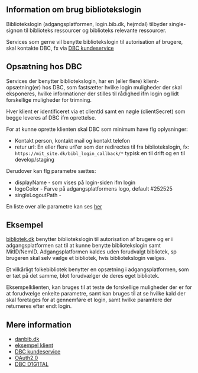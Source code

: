 ## Information om brug bibliotekslogin

Bibliotekslogin (adgangsplatformen, login.bib.dk, hejmdal) tilbyder single-signon til biblioteks ressourcer og biblioteks relevante ressourcer.

Services som gerne vil benytte bibliotekslogin til autorisation af brugere, skal kontakte DBC, fx via [DBC kundeservice](http://kundeservice.dbc.dk)

## Opsætning hos DBC

Services der benytter bibliotekslogin, har en (eller flere) klient-opsætning(er) hos DBC, som fastsætter hvilke login muligheder der skal eksponeres, hvilke informationer der stilles til rådighed ifm login og lidt forskellige muligheder for trimning.

Hver klient er identificeret via et clientId samt en nøgle (clientSecret) som begge leveres af DBC ifm oprettelse.

For at kunne oprette klienten skal DBC som minimum have flg oplysninger:
* Kontakt person, kontakt mail og kontakt telefon
* retur url: En eller flere url'er som der redirectes til fra bibliotekslogin, fx: `https://mit_site.dk/bibl_login_callback/*` typisk en til drift og en til develop/staging

Derudover kan flg parametre sættes:
* displayName - som vises på login-siden ifm login
* logoColor - Farve på adgangsplatformens logo, default #252525
* singleLogoutPath - 



En liste over alle parametre kan ses [her](configuration.md)

## Eksempel

[bibliotek.dk](https://bibliotek.dk) benytter bibliotekslogin til autorisation af brugere og er i adgangsplatformen sat til at kunne benytte bibliotekslogin samt MitID/NemID. Adgangsplatformen kaldes uden forudvalgt bibliotek, sp brugeren skal selv vælge et bibliotek, hvis bibliotekslogin vælges.

Et vilkårligt folkebibliotek benytter en opsætning i adgangsplatformen, som er tæt på det samme, blot forudvælger de deres eget bibliotek.

Eksempelklienten, kan bruges til at teste de forskellige muligheder der er for at forudvælge enkelte parametre, samt kan bruges til at se hvilke kald der skal foretages for at gennemføre et login, samt hvilke paramtere der returneres efter endt login.






## Mere information
* [danbib.dk](https://danbib.dk/login)
* [eksempel klient](http://login.bib.dk/example)
* [DBC kundeservice](http://kundeservice.dbc.dk)
* [OAuth2.0](https://oauth.net/2/)
* [DBC D1G1TAL](http://dbc.dk)

